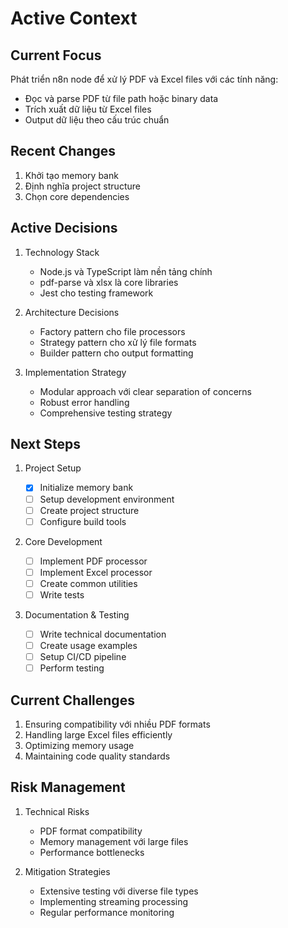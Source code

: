 # Active Context

## Current Focus

Phát triển n8n node để xử lý PDF và Excel files với các tính năng:

- Đọc và parse PDF từ file path hoặc binary data
- Trích xuất dữ liệu từ Excel files
- Output dữ liệu theo cấu trúc chuẩn

## Recent Changes

1. Khởi tạo memory bank
2. Định nghĩa project structure
3. Chọn core dependencies

## Active Decisions

1. Technology Stack

   - Node.js và TypeScript làm nền tảng chính
   - pdf-parse và xlsx là core libraries
   - Jest cho testing framework

2. Architecture Decisions

   - Factory pattern cho file processors
   - Strategy pattern cho xử lý file formats
   - Builder pattern cho output formatting

3. Implementation Strategy
   - Modular approach với clear separation of concerns
   - Robust error handling
   - Comprehensive testing strategy

## Next Steps

1. Project Setup

   - [x] Initialize memory bank
   - [ ] Setup development environment
   - [ ] Create project structure
   - [ ] Configure build tools

2. Core Development

   - [ ] Implement PDF processor
   - [ ] Implement Excel processor
   - [ ] Create common utilities
   - [ ] Write tests

3. Documentation & Testing
   - [ ] Write technical documentation
   - [ ] Create usage examples
   - [ ] Setup CI/CD pipeline
   - [ ] Perform testing

## Current Challenges

1. Ensuring compatibility với nhiều PDF formats
2. Handling large Excel files efficiently
3. Optimizing memory usage
4. Maintaining code quality standards

## Risk Management

1. Technical Risks

   - PDF format compatibility
   - Memory management với large files
   - Performance bottlenecks

2. Mitigation Strategies
   - Extensive testing với diverse file types
   - Implementing streaming processing
   - Regular performance monitoring
